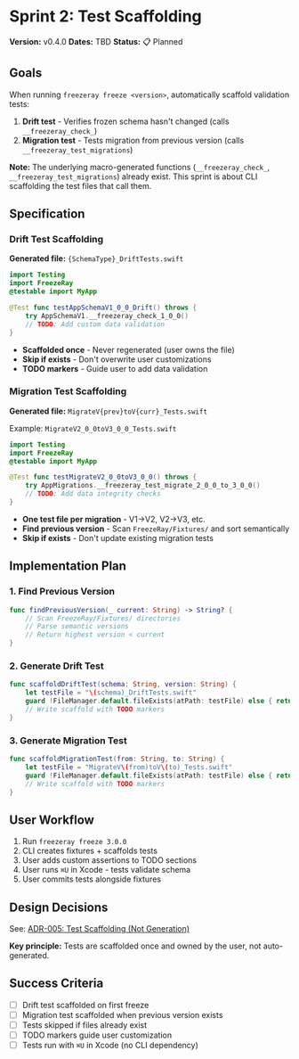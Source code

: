 # Sprint 2: Test Scaffolding

**Version:** v0.4.0
**Dates:** TBD
**Status:** 📋 Planned

## Goals

When running `freezeray freeze <version>`, automatically scaffold validation tests:
1. **Drift test** - Verifies frozen schema hasn't changed (calls `__freezeray_check_`)
2. **Migration test** - Tests migration from previous version (calls `__freezeray_test_migrations`)

**Note:** The underlying macro-generated functions (`__freezeray_check_`, `__freezeray_test_migrations`) already exist. This sprint is about CLI scaffolding the test files that call them.

## Specification

### Drift Test Scaffolding

**Generated file:** `{SchemaType}_DriftTests.swift`

```swift
import Testing
import FreezeRay
@testable import MyApp

@Test func testAppSchemaV1_0_0_Drift() throws {
    try AppSchemaV1.__freezeray_check_1_0_0()
    // TODO: Add custom data validation
}
```

- **Scaffolded once** - Never regenerated (user owns the file)
- **Skip if exists** - Don't overwrite user customizations
- **TODO markers** - Guide user to add data validation

### Migration Test Scaffolding

**Generated file:** `MigrateV{prev}toV{curr}_Tests.swift`

Example: `MigrateV2_0_0toV3_0_0_Tests.swift`

```swift
import Testing
import FreezeRay
@testable import MyApp

@Test func testMigrateV2_0_0toV3_0_0() throws {
    try AppMigrations.__freezeray_test_migrate_2_0_0_to_3_0_0()
    // TODO: Add data integrity checks
}
```

- **One test file per migration** - V1→V2, V2→V3, etc.
- **Find previous version** - Scan `FreezeRay/Fixtures/` and sort semantically
- **Skip if exists** - Don't update existing migration tests

## Implementation Plan

### 1. Find Previous Version
```swift
func findPreviousVersion(_ current: String) -> String? {
    // Scan FreezeRay/Fixtures/ directories
    // Parse semantic versions
    // Return highest version < current
}
```

### 2. Generate Drift Test
```swift
func scaffoldDriftTest(schema: String, version: String) {
    let testFile = "\(schema)_DriftTests.swift"
    guard !FileManager.default.fileExists(atPath: testFile) else { return }
    // Write scaffold with TODO markers
}
```

### 3. Generate Migration Test
```swift
func scaffoldMigrationTest(from: String, to: String) {
    let testFile = "MigrateV\(from)toV\(to)_Tests.swift"
    guard !FileManager.default.fileExists(atPath: testFile) else { return }
    // Write scaffold with TODO markers
}
```

## User Workflow

1. Run `freezeray freeze 3.0.0`
2. CLI creates fixtures + scaffolds tests
3. User adds custom assertions to TODO sections
4. User runs `⌘U` in Xcode - tests validate schema
5. User commits tests alongside fixtures

## Design Decisions

See: [ADR-005: Test Scaffolding (Not Generation)](/project/adr/ADR-005-test-scaffolding-not-generation.md)

**Key principle:** Tests are scaffolded once and owned by the user, not auto-generated.

## Success Criteria

- [ ] Drift test scaffolded on first freeze
- [ ] Migration test scaffolded when previous version exists
- [ ] Tests skipped if files already exist
- [ ] TODO markers guide user customization
- [ ] Tests run with `⌘U` in Xcode (no CLI dependency)
